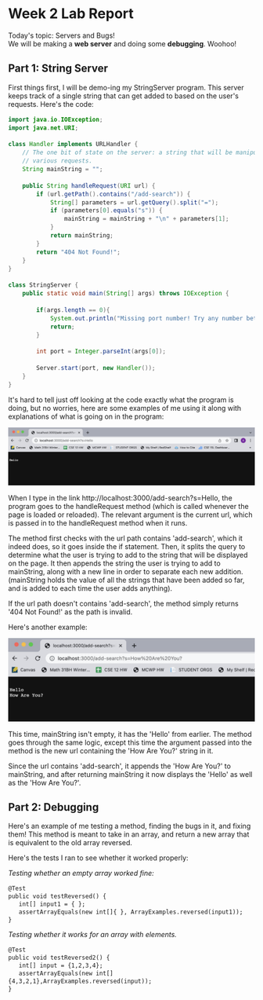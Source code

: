 # Week 2 Lab Report
Today's topic: Servers and Bugs!   
We will be making a **web server** and doing some **debugging**. Woohoo! 
   
## **Part 1: String Server**
First things first, I will be demo-ing my StringServer program. This server keeps track of a single string that can get added to based on the user's requests. Here's the code:    

~~~java
import java.io.IOException;
import java.net.URI;

class Handler implements URLHandler {
    // The one bit of state on the server: a string that will be manipulated by
    // various requests.
    String mainString = "";

    public String handleRequest(URI url) {
        if (url.getPath().contains("/add-search")) {
            String[] parameters = url.getQuery().split("=");
            if (parameters[0].equals("s")) {
                mainString = mainString + "\n" + parameters[1]; 
            }
            return mainString;
        }
        return "404 Not Found!";
    }
}

class StringServer {
    public static void main(String[] args) throws IOException {

        if(args.length == 0){
            System.out.println("Missing port number! Try any number between 1024 to 49151");
            return;
        }

        int port = Integer.parseInt(args[0]);

        Server.start(port, new Handler());
    }
}

~~~
    
It's hard to tell just off looking at the code exactly what the program is doing, but no worries, here are some examples of me using it along with explanations of what is going on in the program: 
    
![add-Hello](add-search-hello.png)
    
When I type in the link http://localhost:3000/add-search?s=Hello, the program goes to the handleRequest method (which is called whenever the page is loaded or reloaded). The relevant argument is the current url, which is passed in to the handleRequest method when it runs.   

The method first checks with the url path contains 'add-search', which it indeed does, so it goes inside the if statement. Then, it splits the query to determine what the user is trying to add to the string that will be displayed on the page. It then appends the string the user is trying to add to mainString, along with a new line in order to separate each new addition.    
(mainString holds the value of all the strings that have been added so far, and is added to each time the user adds anything).  

If the url path doesn't contains 'add-search', the method simply returns '404 Not Found!' as the path is invalid.    
   
Here's another example:   

![add-HowAreYou](add-howareyou.png)
    
This time, mainString isn't empty, it has the 'Hello' from earlier. The method goes through the same logic, except this time the argument passed into the method is the new url containing the 'How Are You?' string in it.   

Since the url contains 'add-search', it appends the 'How Are You?' to mainString, and after returning mainString it now displays the 'Hello' as well as the 'How Are You?'.
    
## **Part 2: Debugging**
Here's an example of me testing a method, finding the bugs in it, and fixing them! This method is meant to take in an array, and return a new array that is equivalent to the old array reversed.    
    
Here's the tests I ran to see whether it worked properly:   

*Testing whether an empty array worked fine:*
~~~
@Test
public void testReversed() {
   int[] input1 = { };
   assertArrayEquals(new int[]{ }, ArrayExamples.reversed(input1));
}
~~~
    
*Testing whether it works for an array with elements.*
~~~
@Test
public void testReversed2() {
   int[] input = {1,2,3,4};
   assertArrayEquals(new int[]{4,3,2,1},ArrayExamples.reversed(input));
}
~~~
